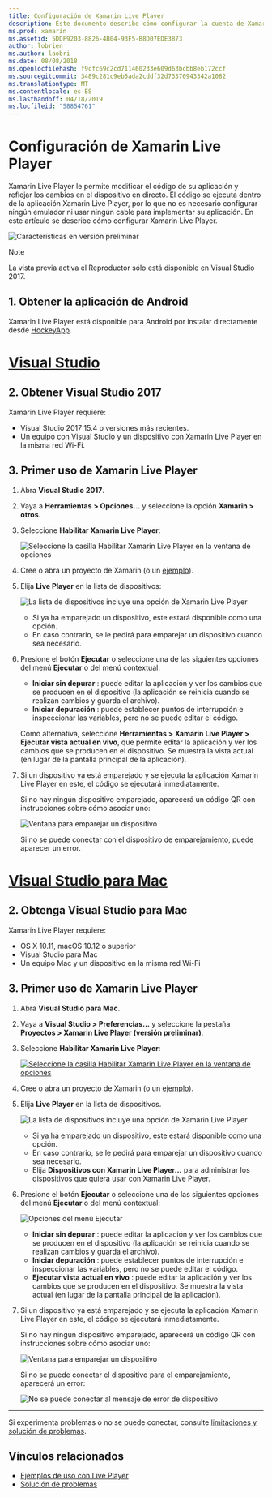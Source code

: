 ```yaml
---
title: Configuración de Xamarin Live Player
description: Este documento describe cómo configurar la cuenta de Xamarin Live Player y usarlo para realizar las modificaciones dinámicas en una aplicación en ejecución.
ms.prod: xamarin
ms.assetid: 5DDF9203-8826-4B04-93F5-B8D07EDE3873
author: lobrien
ms.author: laobri
ms.date: 08/08/2018
ms.openlocfilehash: f9cfc69c2cd711460233e609d63bcbb8eb172ccf
ms.sourcegitcommit: 3489c281c9eb5ada2cddf32d73370943342a1082
ms.translationtype: MT
ms.contentlocale: es-ES
ms.lasthandoff: 04/18/2019
ms.locfileid: "58854761"
---
```

# <a name="xamarin-live-player-setup"></a>Configuración de Xamarin Live Player

Xamarin Live Player le permite modificar el código de su aplicación y reflejar los cambios en el dispositivo en directo. El código se ejecuta dentro de la aplicación Xamarin Live Player, por lo que no es necesario configurar ningún emulador ni usar ningún cable para implementar su aplicación. En este artículo se describe cómo configurar Xamarin Live Player.


![Características en versión preliminar](~/media/shared/preview.png)

> [!NOTE]
> La vista previa activa el Reproductor sólo está disponible en Visual Studio 2017.

## <a name="1-get-the-android-app"></a>1. Obtener la aplicación de Android

Xamarin Live Player está disponible para Android por instalar directamente desde [HockeyApp](https://aka.ms/xlp-hockeyapp).

# <a name="visual-studiotabwindows"></a>[Visual Studio](#tab/windows)

## <a name="2-get-visual-studio-2017"></a>2. Obtener Visual Studio 2017

Xamarin Live Player requiere:

- Visual Studio 2017 15.4 o versiones más recientes.
- Un equipo con Visual Studio y un dispositivo con Xamarin Live Player en la misma red Wi-Fi.

## <a name="3-using-xamarin-live-player-for-the-first-time"></a>3. Primer uso de Xamarin Live Player

1. Abra **Visual Studio 2017**.
2. Vaya a **Herramientas > Opciones...**  y seleccione la opción **Xamarin > otros**.
3. Seleccione **Habilitar Xamarin Live Player**:

    ![Seleccione la casilla Habilitar Xamarin Live Player en la ventana de opciones](install-images/vs2017-options.png)

4. Cree o abra un proyecto de Xamarin (o un [ejemplo](~/tools/live-player/samples.md)).
5. Elija **Live Player** en la lista de dispositivos:

    ![La lista de dispositivos incluye una opción de Xamarin Live Player](install-images/devices-empty-windows.png)

    - Si ya ha emparejado un dispositivo, este estará disponible como una opción.
    - En caso contrario, se le pedirá para emparejar un dispositivo cuando sea necesario.

6. Presione el botón **Ejecutar** o seleccione una de las siguientes opciones del menú **Ejecutar** o del menú contextual:

    - **Iniciar sin depurar** : puede editar la aplicación y ver los cambios que se producen en el dispositivo (la aplicación se reinicia cuando se realizan cambios y guarda el archivo).
    - **Iniciar depuración** : puede establecer puntos de interrupción e inspeccionar las variables, pero no se puede editar el código.

    Como alternativa, seleccione **Herramientas > Xamarin Live Player > Ejecutar vista actual en vivo**, que permite editar la aplicación y ver los cambios que se producen en el dispositivo. Se muestra la vista actual (en lugar de la pantalla principal de la aplicación).

7. Si un dispositivo ya está emparejado y se ejecuta la aplicación Xamarin Live Player en este, el código se ejecutará inmediatamente.

    Si no hay ningún dispositivo emparejado, aparecerá un código QR con instrucciones sobre cómo asociar uno:

    ![Ventana para emparejar un dispositivo](install-images/manage-empty-windows.png)

    Si no se puede conectar con el dispositivo de emparejamiento, puede aparecer un error.

# <a name="visual-studio-for-mactabmacos"></a>[Visual Studio para Mac](#tab/macos)

## <a name="2-get-visual-studio-for-mac"></a>2. Obtenga Visual Studio para Mac

Xamarin Live Player requiere:

- OS X 10.11, macOS 10.12 o superior
- Visual Studio para Mac
- Un equipo Mac y un dispositivo en la misma red Wi-Fi

## <a name="3-using-xamarin-live-player-for-the-first-time"></a>3. Primer uso de Xamarin Live Player

1. Abra **Visual Studio para Mac**.
2. Vaya a **Visual Studio > Preferencias...**  y seleccione la pestaña **Proyectos > Xamarin Live Player (versión preliminar)**.
3. Seleccione **Habilitar Xamarin Live Player**:

    [![Seleccione la casilla Habilitar Xamarin Live Player en la ventana de opciones](install-images/vsmac-options-sml.png)](install-images/vsmac-options.png#lightbox)

4. Cree o abra un proyecto de Xamarin (o un [ejemplo](~/tools/live-player/samples.md)).
5. Elija **Live Player** en la lista de dispositivos.

    ![La lista de dispositivos incluye una opción de Xamarin Live Player](install-images/devices.png)

    - Si ya ha emparejado un dispositivo, este estará disponible como una opción.
    - En caso contrario, se le pedirá para emparejar un dispositivo cuando sea necesario.
    - Elija **Dispositivos con Xamarin Live Player...**  para administrar los dispositivos que quiera usar con Xamarin Live Player.

6. Presione el botón **Ejecutar** o seleccione una de las siguientes opciones del menú **Ejecutar** o del menú contextual:

    ![Opciones del menú Ejecutar](install-images/run-menu.png)

    - **Iniciar sin depurar** : puede editar la aplicación y ver los cambios que se producen en el dispositivo (la aplicación se reinicia cuando se realizan cambios y guarda el archivo).
    - **Iniciar depuración** : puede establecer puntos de interrupción e inspeccionar las variables, pero no se puede editar el código.
    - **Ejecutar vista actual en vivo** : puede editar la aplicación y ver los cambios que se producen en el dispositivo. Se muestra la vista actual (en lugar de la pantalla principal de la aplicación).

7. Si un dispositivo ya está emparejado y se ejecuta la aplicación Xamarin Live Player en este, el código se ejecutará inmediatamente.

    Si no hay ningún dispositivo emparejado, aparecerá un código QR con instrucciones sobre cómo asociar uno:

    ![Ventana para emparejar un dispositivo](install-images/manage-empty.png)

    Si no se puede conectar el dispositivo para el emparejamiento, aparecerá un error:

    ![No se puede conectar al mensaje de error de dispositivo](install-images/error-cannot-connect.png)

-----

Si experimenta problemas o no se puede conectar, consulte [limitaciones y solución de problemas](~/tools/live-player/troubleshooting.md).

## <a name="related-links"></a>Vínculos relacionados

- [Ejemplos de uso con Live Player](https://developer.xamarin.com/samples/xamarin-live-player/all/)
- [Solución de problemas](~/tools/live-player/troubleshooting.md)
